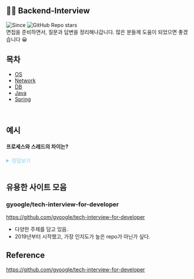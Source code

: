## 🧑‍💻 Backend-Interview

![Since](https://img.shields.io/badge/since-2022.04.04-brightgreen)
![GitHub Repo stars](https://img.shields.io/github/stars/dong149/backend-interview?style=flat-square)
<br>
면접을 준비하면서, 질문과 답변을 정리해나갑니다.
많은 분들께 도움이 되었으면 좋겠습니다 😀
<br>

## 목차

- [OS](https://github.com/dong149/backend-interview/blob/master/os/README.md)
- [Network](https://github.com/dong149/backend-interview/blob/master/network/README.md)
- [DB](https://github.com/dong149/backend-interview/blob/master/db/README.md)
- [Java](https://github.com/dong149/backend-interview/blob/master/java/README.md)
- [Spring](https://github.com/dong149/backend-interview/blob/master/spring/README.md)

<br>

## 예시

#### 프로세스와 스레드의 차이는?

<details>
<summary style="color:skyblue">정답보기</summary>
<Blockquote>
<br>

#### 프로세스

운영체제로부터 자원을 할당받은 작업의 단위.

#### 스레드

프로세스가 할당받은 자원을 이용하는 실행 흐름의 단위.

</Blockquote>
</details>

<br>

## 유용한 사이트 모음

### gyoogle/tech-interview-for-developer

https://github.com/gyoogle/tech-interview-for-developer
<br>

- 다양한 주제를 담고 있음.
- 2019년부터 시작했고, 가장 인지도가 높은 repo가 아닌가 싶다.

## Reference

https://github.com/gyoogle/tech-interview-for-developer
